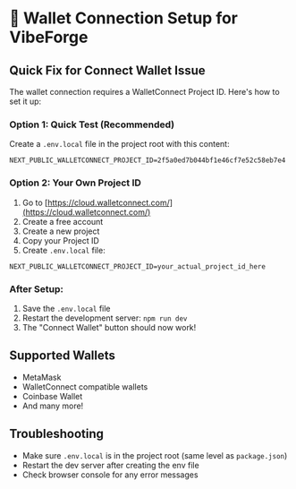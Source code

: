 # 🔗 Wallet Connection Setup for VibeForge

## Quick Fix for Connect Wallet Issue

The wallet connection requires a WalletConnect Project ID. Here's how to set it up:

### Option 1: Quick Test (Recommended)
Create a `.env.local` file in the project root with this content:

```env
NEXT_PUBLIC_WALLETCONNECT_PROJECT_ID=2f5a0ed7b044bf1e46cf7e52c58eb7e4
```

### Option 2: Your Own Project ID
1. Go to [https://cloud.walletconnect.com/](https://cloud.walletconnect.com/)
2. Create a free account
3. Create a new project
4. Copy your Project ID
5. Create `.env.local` file:

```env
NEXT_PUBLIC_WALLETCONNECT_PROJECT_ID=your_actual_project_id_here
```

### After Setup:
1. Save the `.env.local` file
2. Restart the development server: `npm run dev`
3. The "Connect Wallet" button should now work!

## Supported Wallets
- MetaMask
- WalletConnect compatible wallets
- Coinbase Wallet
- And many more!

## Troubleshooting
- Make sure `.env.local` is in the project root (same level as `package.json`)
- Restart the dev server after creating the env file
- Check browser console for any error messages 